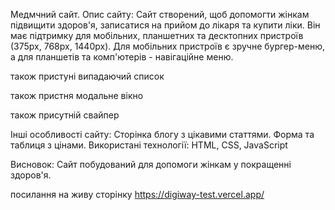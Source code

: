 Медмчний сайт.
Опис сайту:
Сайт створений, щоб допомогти жінкам підвищити здоров'я, записатися на прийом до лікаря та купити ліки. Він має підтримку для мобільних, планшетних та десктопних пристроїв (375px, 768px, 1440px). Для мобільних пристроїв є зручне бургер-меню, а для планшетів та комп'ютерів - навігаційне меню.

<!-- 
const menu_btn = document.querySelector('.hamburger');
const mobile_menu = document.querySelector('.mobile-nav');
дістаємо файли з хтмл

menu_btn.addEventListener('click', function () {
    menu_btn.classList.toggle('is-active');
    mobile_menu.classList.toggle('is-active');
});

добавляємо подію клік щоб елемент був функціонірованим і додаєм для нього клас is-active по якому і відкривається бургер меню

const mobile_links = document.querySelectorAll('.list__mobile__header__link a');

дістаєм пару мобільних посилань з хтмл

mobile_links.forEach(link => {
    і перебираєм кожен елемент
    link.addEventListener('click', () => {
        menu_btn.classList.remove('is-active');
        mobile_menu.classList.remove('is-active');
        коли була подія клік по лінці то клас удаляється і бургер меню закривається
    });
});

mobile_menu.addEventListener('click', function (event) {
    добавляєм подію клік для меню
    if (event.target === mobile_menu) {
        menu_btn.classList.remove('is-active');
        mobile_menu.classList.remove('is-active');
        коли користувач натиснув по фонітменю то меню закривається
    }
}); 
-->

також пристуні випадаючий список 

<!-- 
document.addEventListener('DOMContentLoaded', function () {
    елемнт загружається тожі коди хтмл побудований
    const dropdowns = document.querySelectorAll('.dropdown');
    дістаєм всі елементи дропдаун

    dropdowns.forEach(dropdown => {
        та перебираєм кожен елемент
        const header = dropdown.querySelector('.link__header.selected');
        дістаєм з перербаного дропдауна елемент link__header.selected


    header.addEventListener('click', function() {
        event.preventDefault();
        dropdown.classList.toggle('active')
        добавдяєм елемент клік для відкриття дропдауна використовуючи клас тугл
    });

    document.addEventListener('click', function(event) {
        if (!dropdown.contains(event.target)) {
            перевірка чи було натиснуто за фон дропдауна якщо так то клас удаляється і дропдаун закривається
            dropdown.classList.remove('active')
        }
        })
    })
}) 
-->

також пристня модальне вікно 

<!-- 
const openBtn = document.querySelectorAll('.btn__promotionalPackages[data-package]');
дістаємо кнопку відкриття модалки з обовязковим атрибутом data-packege з унікальним індифікатиром
const closeBtn = document.querySelectorAll('.closeModal');
дістаємо всі кнопки закриття модалки
const modals = document.querySelectorAll('.modal');
і самі модалки 

openBtn.forEach(button => {
    перебираємо елементи
    button.addEventListener('click', function() {
        const packageId = this.getAttribute('data-package')
        додаєм поді. клік і дістаєм атрибут datapackage
        const modal = document.getElementById('modal' + packageId)
        дістається модалка тілька та яка число спаівпадаєм з datapackage
        modal.classList.add('open');
        відкриваємо модалку
    })
})

closeBtn.forEach(button => {
    перебираємо елементи
    button.addEventListener('click', function() {
        const modal = this.closest('.modal')
        modal.classList.remove('open');
        добавляємо подію клік і дістаєм елмент найвищий з класом modal 
        і удаляємо тим самим закриваєм модалку
    })
})

modals.forEach(modal => {
    перебераємо елементи
    modal.addEventListener('click', function(event) {
        if (event.target === modal) {
            перевіряємо куда був здійснений клік
            modal.classList.remove('open')
            якщо клік був за межами модалки закриваємо її
        }
    })
}) 
-->

також присутній свайпер 

<!-- 
document.addEventListener('DOMContentLoaded', function() {
    загружається тоді коли хтмл побудований
    const swiperWrapper = document.querySelector('.swiper-wrapper');
    const sliders = document.querySelectorAll('.swiper-slide');
    const nextBtn = document.querySelector('.swiper-btn-next');
    const prevBtn = document.querySelector('.swiper-btn-prev');
    дістаємо елементи з хтмл
    let slideIndex = 0;
    і додаєм зміну slideIndex для подальних маніпуляцій

    function showSlide(index) {
        swiperWrapper.style.transform = `translateX(-${index * 100}%)`;
    };
    створюєм функцію showModal яка відображає поточні картинки і робим перехід

    function nextSlide() {
        slideIndex = (slideIndex + 1) % sliders.length;
        showSlide(slideIndex);
    };

    створуєм функцію nextSlide і записуєм в глобальну зміну slideIndex матиматичний вираз для перемикання вперед і записуємо результат в showModal

    function prevSlide() {
        slideIndex = (slideIndex - 1 + sliders.length) % sliders.length;
        showSlide(slideIndex);
    };

    створуєм функцію prevSlide і записуєм в глобальну зміну slideIndex матиматичний вираз для перемикання назад і записуємо результат в showModal

    nextBtn.addEventListener('click', nextSlide);
    prevBtn.addEventListener('click', prevSlide);

    добвілємо ці фунцію в кноки і подію клік

    showSlide(slideIndex);
    відображення поточної картинки
}) 
-->

Інші особливості сайту:
Сторінка блогу з цікавими статтями.
Форма та таблиця з цінами.
Використані технології:
HTML, CSS, JavaScript

Висновок:
Сайт побудований для допомоги жінкам у покращенні здоров'я.

посилання на живу сторінку
https://digiway-test.vercel.app/